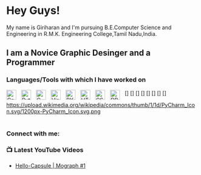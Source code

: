 # Hey Guys! 
My name is Giriharan and I'm pursuing B.E.Computer Science and Engineering in R.M.K. Engineering College,Tamil Nadu,India.

##  I am a Novice Graphic Desinger and a Programmer 

###  Languages/Tools with which I have worked on


[<img align="left" alt="Cpp" width="26px" src="https://raw.githubusercontent.com/isocpp/logos/master/cpp_logo.png" style="padding-right:10px;" />]
[<img align="left" alt="Pyth" width="26px" src="https://upload.wikimedia.org/wikipedia/commons/thumb/c/c3/Python-logo-notext.svg/1869px-Python-logo-notext.svg.png" style="padding-right:10px;" />]
[<img align="left" alt="C" width="26px" src="https://upload.wikimedia.org/wikipedia/commons/thumb/1/18/C_Programming_Language.svg/926px-C_Programming_Language.svg.png" style="padding-right:10px;" />]
[<img align="left" alt="Visual Studio Code" width="26px" src="https://cdn.jsdelivr.net/gh/devicons/devicon/icons/vscode/vscode-original.svg" style="padding-right:10px;" />]
[<img align="left" alt="PYCH" width="26px" src="https://upload.wikimedia.org/wikipedia/commons/thumb/1/1d/PyCharm_Icon.svg/1200px-PyCharm_Icon.svg.png" style="padding-right:10px;" />]
[<img align="left" alt="HTML5" width="26px" src="https://cdn.jsdelivr.net/gh/devicons/devicon/icons/html5/html5-original.svg" style="padding-right:10px;" />]
[<img align="left" alt="CSS3" width="26px" src="https://cdn.jsdelivr.net/gh/devicons/devicon/icons/css3/css3-original.svg" style="padding-right:10px;" />]
[<img align="left" alt="DR" width="26px" src="https://upload.wikimedia.org/wikipedia/commons/thumb/9/90/DaVinci_Resolve_17_logo.svg/640px-DaVinci_Resolve_17_logo.svg.png" style="padding-right:10px;" />]

https://upload.wikimedia.org/wikipedia/commons/thumb/1/1d/PyCharm_Icon.svg/1200px-PyCharm_Icon.svg.png
<br />
<br />


### Connect with me:


### 📺 Latest YouTube Videos
- [Hello-Capsule | Mograph #1](https://www.youtube.com/watch?v=Lux3ylgR9Os&ab_channel=Ch13f)



